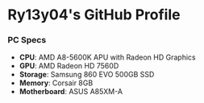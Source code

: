 # Ry13y04's GitHub Profile
### PC Specs
* **CPU**: AMD A8-5600K APU with Radeon HD Graphics
* **GPU**: AMD Radeon HD 7560D
* **Storage**: Samsung 860 EVO 500GB SSD
* **Memory**: Corsair 8GB
* **Motherboard**: ASUS A85XM-A
